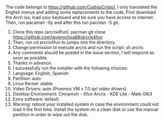 The code belongs to https://github.com/CodigoCristo/, I only translated the English menus and adding some replacements to the code.
First download the Arch iso, load your keyboard and be sure you have access to internet. Then, run pacaman -Sy and after this run pacman -S git.
1. Clone this repo (arcris4fun): pacman git clone https://github.com/javierochoa88/arcris4fun 
2. Then, run cd arcris4fun to jumpo into the directory.
3. Change permission to execute arcris and run the script: sh arcris
4. Any comments should be posted in the issue section, I will respond as soon as possible.
5. Thanks in advance.
6. I successfully run the installer with the following choices: 
7. Language: English, Spanish
8. Partition: auto
9. Linux Kernel: stable
10. Video Drivers: auto (Proxmox VM v 7.0 qxl video drivers)
11. Desktop Environment: Cinnamon - Xfce Arcris - KDE Lite - Mate Gtk3 
12. Extra software: default.
13. Warning: reboot your installed system in case the environment could not load it the first time. Install the system on a clean disk or use the manual partition in order to wipe out the disk.
